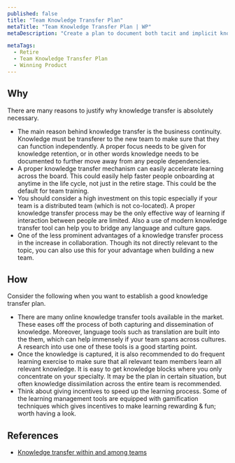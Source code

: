 ```yaml
---
published: false
title: "Team Knowledge Transfer Plan"
metaTitle: "Team Knowledge Transfer Plan | WP"
metaDescription: "Create a plan to document both tacit and implicit knowledge and create knowledge ramp up materials to transfer knowledge."

metaTags:
  - Retire
  - Team Knowledge Transfer Plan
  - Winning Product
---
```


## Why
There are many reasons to justify why knowledge transfer is absolutely necessary. 
- The main reason behind knowledge transfer is the business continuity. Knowledge must be transferer to the new team to make sure that they can function independently. A proper focus needs to be given for knowledge retention, or in other words knowledge needs to be documented to further move away from any people dependencies. 
- A proper knowledge transfer mechanism can easily accelerate learning across the board. This could easily help faster people onboarding at anytime in the life cycle, not just in the retire stage. This could be the default for team training.
- You should consider a high investment on this topic especially if your team is a distributed team (which is not co-located). A proper knowledge transfer process may be the only effective way of learning if interaction between people are limited. Also a use of modern knowledge transfer tool can help you to bridge any language and culture gaps.
- One of the less prominent advantages of a knowledge transfer process in the increase in collaboration. Though its not directly relevant to the topic, you can also use this for your advantage when building a new team.


## How
Consider the following when you want to establish a good knowledge transfer plan.
- There are many online knowledge transfer tools available in the market. These eases off the process of both capturing and dissemination of knowledge. Moreover, language tools such as translation are built into the them, which can help immensely if your team spans across cultures. A research into use one of these tools is a good starting point.
- Once the knowledge is captured, it is also recommended to do frequent learning exercise to make sure that all relevant team members learn all relevant knowledge. It is easy to get knowledge blocks where you only concentrate on your specialty. It may be the plan in certain situation, but often knowledge dissimilation across the entire team is recommended. 
- Think about giving incentives to speed up the learning process. Some of the learning management tools are equipped with gamification techniques which gives incentives to make learning rewarding & fun; worth having a look.


## References

- [Knowledge transfer within and among teams](https://www.wolfmotivation.com/programs/knowledge-transfer-within-and-among-teams)

